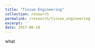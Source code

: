 ```yaml
---
title: "Tissue Engineering"
collection: research
permalink: /research/tissue_engineering
excerpt: ''
date: 2017-06-10
---
```


what
